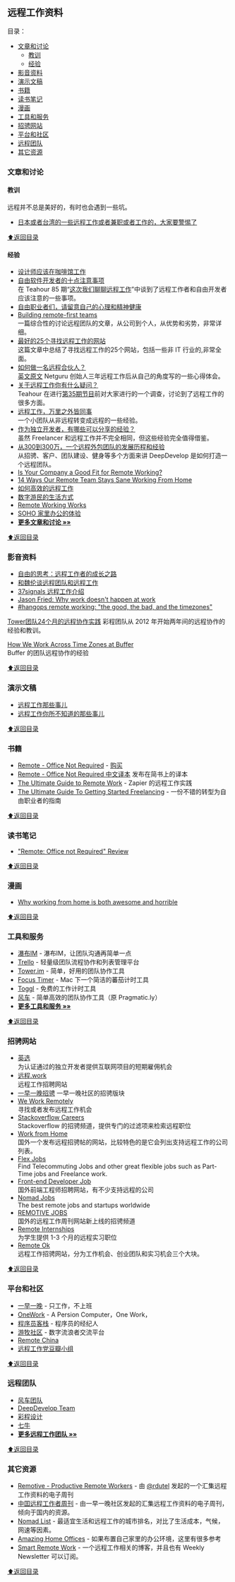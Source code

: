## 远程工作资料

<a name="toc"></a>目录：

- [文章和讨论](#文章和讨论)
  * [教训](#教训)
  * [经验](#经验)
- [影音资料](#影音资料)
- [演示文稿](#演示文稿)
- [书籍](#书籍)
- [读书笔记](#读书笔记)
- [漫画](#漫画)
- [工具和服务](#工具和服务)
- [招骋网站](#招骋网站)
- [平台和社区](#平台和社区)
- [远程团队](#远程团队)
- [其它资源](#其它资源)

### 文章和讨论

#### 教训

远程并不总是美好的，有时也会遇到一些坑。

- [日本或者台湾的一些远程工作或者兼职或者工作的，大家要警惕了](https://ruby-china.org/topics/30179)

[⬆︎返回目录](#toc)

#### 经验

- [设计师应该在咖啡馆工作](http://blog.163.com/dillon_yue/blog/static/242926066201411804958354)
- [自由软件开发者的十点注意事项](https://blog.ashchan.com/archive/2016/06/26/ten-things-freelancer-should-know/)  
  在 Teahour 85 期“[这次我们聊聊远程工作](http://teahour.fm/2016/06/11/all-about-remote-working.html)”中谈到了远程工作者和自由开发者应该注意的一些事项。
- [自由职业者们，请留意自己的心理和精神健康](http://www.littledew.com/2551)
- [Building remote-first teams](https://medium.com/@fox/building-remote-first-teams-a98bf8581db#.id986fwhl)  
  一篇综合性的讨论远程团队的文章，从公司到个人，从优势和劣势，非常详细。
- [最好的25个寻找远程工作的网站](http://blog.techbay.club/post/zui-hao-de-25ge-xun-zhao-yuan-cheng-gong-zuo-de-wang-zhan)  
  这篇文章中总结了寻找远程工作的25个网站，包括一些非 IT 行业的,非常全面。
- [如何做一名远程合伙人？](http://www.36kr.com/p/205768.html)  
  [英文原文](https://netguru.co/blog/being-a-remote-founder)
  Netguru 创始人三年远程工作后从自己的角度写的一些心得体会。
- [关于远程工作你有什么疑问？](https://ruby-china.org/topics/14758)  
  Teahour 在进行[第35期节目](http://teahour.fm/2013/10/21/talking-remote-work-with-allen-wei.html)前对大家进行的一个调查，讨论到了远程工作的很多方面。
- [远程工作，万里之外皆同事](http://www.jianshu.com/p/6bccfde32ed8)  
  一个小团队从非远程转变成远程的一些经验。
- [作为独立开发者，有哪些可以分享的经验？](http://zhi.hu/6UOH)  
  虽然 Freelancer 和远程工作并不完全相同，但这些经验完全值得借鉴。
- [从300到300万，一个远程外包团队的发展历程和经验](http://yizaoyiwan.com/discussion/79)  
  从招骋、客户、团队建设、健身等多个方面来讲 DeepDevelop 是如何打造一个远程团队。
- [Is Your Company a Good Fit for Remote Working?](http://www.whereismyceo.com/2014/10/is-your-company-a-good-fit-for-remote-working/)  
- [14 Ways Our Remote Team Stays Sane Working From Home](https://www.groovehq.com/blog/staying-sane-working-solo)
- [如何高效的远程工作](http://yizaoyiwan.com/discussion/72/)
- [数字游民的生活方式](http://yizaoyiwan.com/discussion/46/)
- [Remote Working Works](http://www.infoq.com/cn/articles/remote-working-works)
- [SOHO 家里办公的体验](http://yafeilee.me/blogs/5357caa16c69344c0c0b0000)
- [**更多文章和讨论 »»**](articles.md)

[⬆︎返回目录](#toc)

### 影音资料

 - [自由的思考：远程工作者的成长之路](http://teahour.fm/2014/11/25/thoughts-about-remote-life.html)
 - [和魏伦谈远程团队和远程工作](http://teahour.fm/2013/10/21/talking-remote-work-with-allen-wei.html)
 - [37signals 远程工作介绍](http://v.youku.com/v_show/id_XNjI1MzQzNTg0.html)
 - [Jason Fried: Why work doesn't happen at work](http://www.youtube.com/watch?feature=player_embedded&v=5XD2kNopsUs)
 - [#hangops remote working: "the good, the bad, and the timezones"](http://www.youtube.com/watch?v=xMxQRUrbttY&feature=youtu.be)

 [Tower团队24个月的远程协作实践](http://www.infoq.com/cn/presentations/tower-team-24-months-remote-collaborative-practice)
 彩程团队从 2012 年开始两年间的远程协作的经验和教训。
 
 [How We Work Across Time Zones at Buffer](https://www.youtube.com/watch?v=TwOD0lAgTbo)  
Buffer 的团队远程协作的经验

[⬆︎返回目录](#toc)

### 演示文稿

 - [远程工作那些事儿](https://speakerdeck.com/yorzi/yuan-cheng-gong-zuo-na-xie-shi-er)
 - [远程工作你所不知道的那些事儿](http://vdisk.weibo.com/s/zby-x0TZj2PEy/1378093426)

[⬆︎返回目录](#toc)

### 书籍

 - [Remote - Office Not Required](http://37signals.com/remote) - [购买](http://www.amazon.com/Remote-Office-Not-Required/dp/0804137501)
 - [Remote - Office Not Required 中文译本](http://jianshu.io/notebooks/41672/latest) 发布在简书上的译本
 - [The Ultimate Guide to Remote Work](https://zapier.com/learn/the-ultimate-guide-to-remote-working/) - Zapier 的远程工作实践
 - [The Ultimate Guide To Getting Started Freelancing](http://skillcrush.com/2015/05/28/ultimate-guide-to-freelancing/) - 一份不错的转型为自由职业者的指南

[⬆︎返回目录](#toc)

### 读书笔记

 - ["Remote: Office not Required" Review](http://robertgreiner.com/2013/11/remote-office-not-required-review/)

[⬆︎返回目录](#toc)

### 漫画

 - [Why working from home is both awesome and horrible](http://theoatmeal.com/comics/working_home)

[⬆︎返回目录](#toc)

### 工具和服务

- [瀑布IM](https://beta.pubu.im/) - 瀑布IM，让团队沟通再简单一点
- [Trello](https://trello.com/) - 轻量级团队流程协作和列表管理平台
- [Tower.im](https://tower.im/) - 简单，好用的团队协作工具
- [Focus Timer](http://goo.gl/607XJa) - Mac 下一个简洁的蕃茄计时工具
- [Toggl](https://toggl.com/) - 免费的工作计时工具
- [风车](https://fengche.co/) - 简单高效的团队协作工具（原 Pragmatic.ly）
- [**更多工具和服务 »»**](tools.md)

[⬆︎返回目录](#toc)

### 招骋网站

- [英选](http://www.linktion.cn)  
  为认证通过的独立开发者提供互联网项目的短期雇佣机会
- [远程.work](http://yuancheng.work/)  
  远程工作招聘网站
- [一早一晚招骋](http://yizaoyiwan.com/categories/employer)
  一早一晚社区的招骋版块
- [We Work Remotely](https://weworkremotely.com/)  
  寻找或者发布远程工作机会
- [Stackoverflow Careers](http://careers.stackoverflow.com/jobs?allowsremote=true)  
  Stackoverflow 的招骋频道，提供专门的过滤项来检索远程职位
- [Work from Home](https://www.wfh.io/)  
  国外一个发布远程招骋帖的网站，比较特色的是它会列出支持远程工作的公司列表。
- [Flex Jobs](http://www.flexjobs.com/)  
  Find Telecommuting Jobs and other great flexible jobs such as Part-Time jobs and Freelance work.
- [Front-end Developer Job](http://frontenddeveloperjob.com/)  
  国外前端工程师招聘网站，有不少支持远程的公司
- [Nomad Jobs](http://nomadjobs.io/)  
  The best remote jobs and startups worldwide
- [REMOTIVE JOBS](http://jobs.remotive.io/)  
  国外的远程工作周刊网站新上线的招骋频道
- [Remote Internships](http://www.internships.com/virtual)  
  为学生提供 1-3 个月的远程实习职位
- [Remote Ok](http://remoteok.io)  
  远程工作招骋网站，分为工作机会、创业团队和实习机会三个大块。

[⬆︎返回目录](#toc)

### 平台和社区

 * [一早一晚](http://yizaoyiwan.com/) - 只工作，不上班
 * [OneWork](http://www.apcow.com) - A Persion Computer，One Work，
 * [程序员客栈](http://www.proginn.com) - 程序员的经纪人
 * [游牧社区](https://youmu.io) - 数字流浪者交流平台
 * [Remote China](http://remotechina.xyz/)
 * [远程工作党豆瓣小组](https://www.douban.com/group/freejobs/)

[⬆︎返回目录](#toc)

### 远程团队

- [风车团队](https://fengcheco.com/about)
- [DeepDevelop Team](http://deepdevelop.com/)
- [彩程设计](https://tower.im/about_us)
- [七牛](http://www.qiniu.com/about)
- [**更多远程工作团队 »»**](teams.md)

[⬆︎返回目录](#toc)

### 其它资源

- [Remotive - Productive Remote Workers](https://remoteworking.curated.co/) - 由 [@rdutel](https://twitter.com/rdutel) 发起的一个汇集远程工作资料的电子周刊
- [中囯远程工作者周刊](http://us9.campaign-archive2.com/home/?u=bf24ece349027eafe49db8c4f&id=b06f733ed4) - 由一早一晚社区发起的汇集远程工作资料的电子周刊，倾向于国内的资源。
- [Nomad List](http://nomadlist.io/) - 最适宜生活和远程工作的城市排名，对比了生活成本，气候，网速等因素。
- [Amazing Home Offices](https://www.pinterest.com/workshifting/amazing-home-preoffices/) - 如果布置自己家里的办公环境，这里有很多参考
- [Smart Remote Work](http://www.smartremotework.com/) - 一个远程工作相关的博客，并且也有 Weekly Newsletter 可以订阅。

[⬆︎返回目录](#toc)


